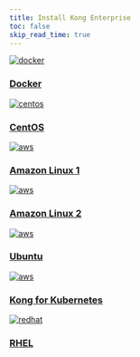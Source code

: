 ```yaml
---
title: Install Kong Enterprise
toc: false
skip_read_time: true
---
```


<div class="docs-grid">

 <div class="docs-grid-block docs-grid-install">
    <a href="/enterprise/{{page.kong_version}}/deployment/installation/docker">
    <img class="install-icon" src="https://doc-assets.konghq.com/install-logos/docker.png" alt="docker" />
    <h3>Docker</h3>
    </a>
  </div>

  <div class="docs-grid-block docs-grid-install">
    <a href="/enterprise/{{page.kong_version}}/deployment/installation/centos">
    <img class="install-icon" src="https://doc-assets.konghq.com/install-logos/centos.gif" alt="centos" />
    <h3>CentOS</h3>
    </a>
  </div>

  <div class="docs-grid-block docs-grid-install">
    <a href="/enterprise/{{page.kong_version}}/deployment/installation/amazon-linux">
    <img class="install-icon" src="https://doc-assets.konghq.com/install-logos/amazon-linux.png" alt="aws" />
    <h3>Amazon Linux 1</h3>
    </a>
  </div>

  <div class="docs-grid-block docs-grid-install">
    <a href="/enterprise/{{page.kong_version}}/deployment/installation/amazon-linux-2">
    <img class="install-icon" src="https://doc-assets.konghq.com/install-logos/amazon-linux.png" alt="aws" />
    <h3>Amazon Linux 2</h3>
    </a>
  </div>

  <div class="docs-grid-block docs-grid-install">
    <a href="/enterprise/{{page.kong_version}}/deployment/installation/ubuntu">
    <img class="install-icon" src="https://doc-assets.konghq.com/install-logos/ubuntu.png" alt="aws" />
    <h3>Ubuntu</h3>
    </a>
  </div>

  <div class="docs-grid-block docs-grid-install">
    <a href="/enterprise/{{page.kong_version}}/kong-for-kubernetes/install">
    <img class="install-icon" src="https://doc-assets.konghq.com/install-logos/kubernetes.png" alt="aws" />
    <h3>Kong for Kubernetes</h3>
    </a>
  </div>

  <div class="docs-grid-block docs-grid-install">
    <a href="/enterprise/{{page.kong_version}}/deployment/installation/rhel">
    <img class="install-icon" src="https://www.redhat.com/cms/managed-files/styles/wysiwyg_full_width/s3/Logo-RedHat-Hat-Color-CMYK%20%281%29.jpg?itok=Mf0Ff9jq" alt="redhat" />
    <h3>RHEL</h3>
    </a>
  </div>
</div>

